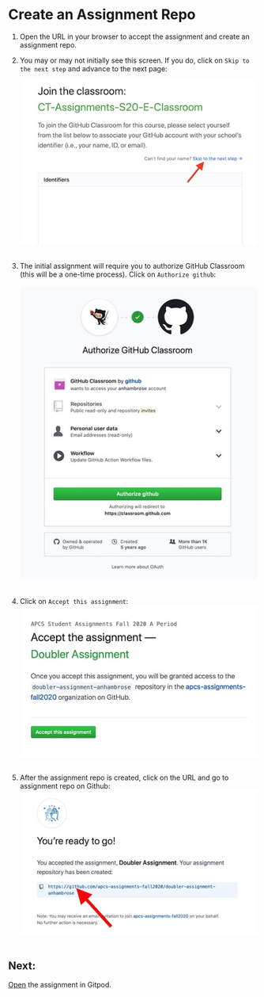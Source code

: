 # Create an Assignment Repo

1) Open the URL in your browser to accept the assignment and create an assignment repo.

2) You may or may not initially see this screen. If you do, click on `Skip to the next step` and
advance to the next page:
<br/><br/>![alt text](../images/select-student.jpg "Select student")<br/><br/>

3) The initial assignment will require you to authorize GitHub Classroom (this will be a one-time process). 
Click on `Authorize github`:
<br/><br/>![alt text](../images/authorize-classroom.jpg "Authorize classroom")<br/><br/>

4) Click on `Accept this assignment`:
<br/>![alt text](../images/accept-assignment.jpg "Accept assignment")<br/><br/>

5) After the assignment repo is created, click on the URL and go to assignment repo on Github:
<br/>![alt text](../images/ready-to-go.jpg "Ready to go")<br/><br/>

## Next: 
[Open](../../assignments/open-gitpod) the assignment in Gitpod.
